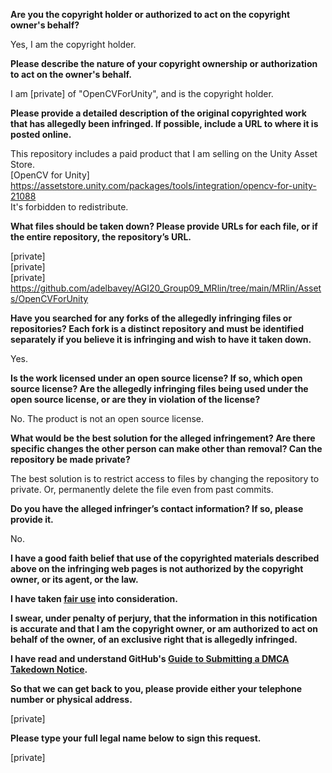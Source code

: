 **Are you the copyright holder or authorized to act on the copyright owner's behalf?**

Yes, I am the copyright holder.

**Please describe the nature of your copyright ownership or authorization to act on the owner's behalf.**

I am [private] of "OpenCVForUnity", and is the copyright holder.

**Please provide a detailed description of the original copyrighted work that has allegedly been infringed. If possible, include a URL to where it is posted online.**

This repository includes a paid product that I am selling on the Unity Asset Store.  
[OpenCV for Unity]  
https://assetstore.unity.com/packages/tools/integration/opencv-for-unity-21088  
It's forbidden to redistribute.

**What files should be taken down? Please provide URLs for each file, or if the entire repository, the repository’s URL.**

[private]  
[private]  
[private]  
https://github.com/adelbavey/AGI20_Group09_MRlin/tree/main/MRlin/Assets/OpenCVForUnity

**Have you searched for any forks of the allegedly infringing files or repositories? Each fork is a distinct repository and must be identified separately if you believe it is infringing and wish to have it taken down.**

Yes.

**Is the work licensed under an open source license? If so, which open source license? Are the allegedly infringing files being used under the open source license, or are they in violation of the license?**

No. The product is not an open source license.

**What would be the best solution for the alleged infringement? Are there specific changes the other person can make other than removal? Can the repository be made private?**

The best solution is to restrict access to files by changing the repository to private. Or, permanently delete the file even from past commits.

**Do you have the alleged infringer’s contact information? If so, please provide it.**

No.

**I have a good faith belief that use of the copyrighted materials described above on the infringing web pages is not authorized by the copyright owner, or its agent, or the law.**

**I have taken <a href="https://www.lumendatabase.org/topics/22">fair use</a> into consideration.**

**I swear, under penalty of perjury, that the information in this notification is accurate and that I am the copyright owner, or am authorized to act on behalf of the owner, of an exclusive right that is allegedly infringed.**

**I have read and understand GitHub's <a href="https://docs.github.com/articles/guide-to-submitting-a-dmca-takedown-notice/">Guide to Submitting a DMCA Takedown Notice</a>.**

**So that we can get back to you, please provide either your telephone number or physical address.**

[private]

**Please type your full legal name below to sign this request.**

[private]
